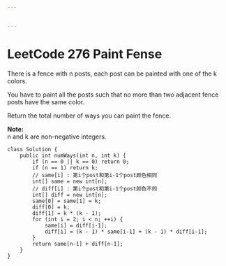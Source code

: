 ```yaml
---


---
```


<h1 id="leetcode-276-paint-fense">LeetCode 276 Paint Fense</h1>
<p>There is a fence with n posts, each post can be painted with one of the k colors.</p>
<p>You have to paint all the posts such that no more than two adjacent fence posts have the same color.</p>
<p>Return the total number of ways you can paint the fence.</p>
<p><strong>Note:</strong><br>
n and k are non-negative integers.</p>
<pre class=" language-java"><code class="prism  language-java"><span class="token keyword">class</span> <span class="token class-name">Solution</span> <span class="token punctuation">{</span>
    <span class="token keyword">public</span> <span class="token keyword">int</span> <span class="token function">numWays</span><span class="token punctuation">(</span><span class="token keyword">int</span> n<span class="token punctuation">,</span> <span class="token keyword">int</span> k<span class="token punctuation">)</span> <span class="token punctuation">{</span>
        <span class="token keyword">if</span> <span class="token punctuation">(</span>n <span class="token operator">==</span> <span class="token number">0</span> <span class="token operator">||</span> k <span class="token operator">==</span> <span class="token number">0</span><span class="token punctuation">)</span> <span class="token keyword">return</span> <span class="token number">0</span><span class="token punctuation">;</span>
        <span class="token keyword">if</span> <span class="token punctuation">(</span>n <span class="token operator">==</span> <span class="token number">1</span><span class="token punctuation">)</span> <span class="token keyword">return</span> k<span class="token punctuation">;</span>
        <span class="token comment">// same[i] : 第i个post和第i-1个post颜色相同</span>
        <span class="token keyword">int</span><span class="token punctuation">[</span><span class="token punctuation">]</span> same <span class="token operator">=</span> <span class="token keyword">new</span> <span class="token class-name">int</span><span class="token punctuation">[</span>n<span class="token punctuation">]</span><span class="token punctuation">;</span>
        <span class="token comment">// diff[i] : 第i个post和第i-1个post颜色不同</span>
        <span class="token keyword">int</span><span class="token punctuation">[</span><span class="token punctuation">]</span> diff <span class="token operator">=</span> <span class="token keyword">new</span> <span class="token class-name">int</span><span class="token punctuation">[</span>n<span class="token punctuation">]</span><span class="token punctuation">;</span>
        same<span class="token punctuation">[</span><span class="token number">0</span><span class="token punctuation">]</span> <span class="token operator">=</span> same<span class="token punctuation">[</span><span class="token number">1</span><span class="token punctuation">]</span> <span class="token operator">=</span> k<span class="token punctuation">;</span>
        diff<span class="token punctuation">[</span><span class="token number">0</span><span class="token punctuation">]</span> <span class="token operator">=</span> k<span class="token punctuation">;</span>
        diff<span class="token punctuation">[</span><span class="token number">1</span><span class="token punctuation">]</span> <span class="token operator">=</span> k <span class="token operator">*</span> <span class="token punctuation">(</span>k <span class="token operator">-</span> <span class="token number">1</span><span class="token punctuation">)</span><span class="token punctuation">;</span>
        <span class="token keyword">for</span> <span class="token punctuation">(</span><span class="token keyword">int</span> i <span class="token operator">=</span> <span class="token number">2</span><span class="token punctuation">;</span> i <span class="token operator">&lt;</span> n<span class="token punctuation">;</span> <span class="token operator">++</span>i<span class="token punctuation">)</span> <span class="token punctuation">{</span>
            same<span class="token punctuation">[</span>i<span class="token punctuation">]</span> <span class="token operator">=</span> diff<span class="token punctuation">[</span>i<span class="token operator">-</span><span class="token number">1</span><span class="token punctuation">]</span><span class="token punctuation">;</span>
            diff<span class="token punctuation">[</span>i<span class="token punctuation">]</span> <span class="token operator">=</span> <span class="token punctuation">(</span>k <span class="token operator">-</span> <span class="token number">1</span><span class="token punctuation">)</span> <span class="token operator">*</span> same<span class="token punctuation">[</span>i<span class="token operator">-</span><span class="token number">1</span><span class="token punctuation">]</span> <span class="token operator">+</span> <span class="token punctuation">(</span>k <span class="token operator">-</span> <span class="token number">1</span><span class="token punctuation">)</span> <span class="token operator">*</span> diff<span class="token punctuation">[</span>i<span class="token operator">-</span><span class="token number">1</span><span class="token punctuation">]</span><span class="token punctuation">;</span>
        <span class="token punctuation">}</span>
        <span class="token keyword">return</span> same<span class="token punctuation">[</span>n<span class="token operator">-</span><span class="token number">1</span><span class="token punctuation">]</span> <span class="token operator">+</span> diff<span class="token punctuation">[</span>n<span class="token operator">-</span><span class="token number">1</span><span class="token punctuation">]</span><span class="token punctuation">;</span>
    <span class="token punctuation">}</span>
<span class="token punctuation">}</span>
</code></pre>

